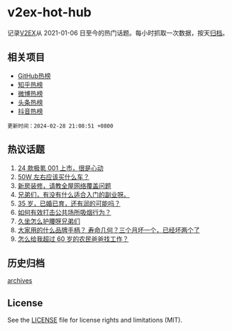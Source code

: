 # v2ex-hot-hub

 记录[V2EX](https://www.v2ex.com/)从 2021-01-06 日至今的热门话题。每小时抓取一次数据，按天[归档](archives)。
 
 ## 相关项目

- [GitHub热榜](https://github.com/lonnyzhang423/github-hot-hub)
- [知乎热榜](https://github.com/lonnyzhang423/zhihu-hot-hub)
- [微博热榜](https://github.com/lonnyzhang423/weibo-hot-hub)
- [头条热榜](https://github.com/lonnyzhang423/toutiao-hot-hub)
- [抖音热榜](https://github.com/lonnyzhang423/douyin-hot-hub)


 `更新时间：2024-02-28 21:08:51 +0800`

## 热议话题

1. [24 款极氪 001 上市，很是心动](https://www.v2ex.com/t/1018982)
1. [50W 左右应该买什么车？](https://www.v2ex.com/t/1019122)
1. [新房装修，请教全屋网络覆盖问题](https://www.v2ex.com/t/1019000)
1. [兄弟们，有没有什么适合入门的副业呀。](https://www.v2ex.com/t/1019005)
1. [35 岁，已婚已育，还有润的可能吗？](https://www.v2ex.com/t/1019082)
1. [如何有效打击公共场所吸烟行为？](https://www.v2ex.com/t/1019075)
1. [久坐怎么护腰呀兄弟们](https://www.v2ex.com/t/1018994)
1. [大家用的什么品牌手柄？ 寿命几何？三个月坏一个，已经坏两个了](https://www.v2ex.com/t/1018952)
1. [怎么给我超过 60 岁的农民爸爸找工作？](https://www.v2ex.com/t/1019099)

## 历史归档

[archives](archives)

## License

See the [LICENSE](LICENSE) file for license rights and limitations (MIT).

